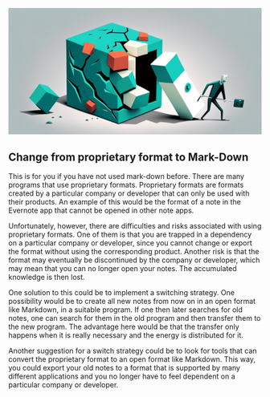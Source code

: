 ![The risks and limitations of proprietary formats](images/The_risks_and_limitations_of_proprietary_formats.png)
## Change from proprietary format to Mark-Down

This is for you if you have not used mark-down before. There are many programs that use proprietary formats. Proprietary formats are formats created by a particular company or developer that can only be used with their products. An example of this would be the format of a note in the Evernote app that cannot be opened in other note apps.

Unfortunately, however, there are difficulties and risks associated with using proprietary formats. One of them is that you are trapped in a dependency on a particular company or developer, since you cannot change or export the format without using the corresponding product. Another risk is that the format may eventually be discontinued by the company or developer, which may mean that you can no longer open your notes. The accumulated knowledge is then lost.

One solution to this could be to implement a switching strategy. One possibility would be to create all new notes from now on in an open format like Markdown, in a suitable program. If one then later searches for old notes, one can search for them in the old program and then transfer them to the new program. The advantage here would be that the transfer only happens when it is really necessary and the energy is distributed for it.

Another suggestion for a switch strategy could be to look for tools that can convert the proprietary format to an open format like Markdown. This way, you could export your old notes to a format that is supported by many different applications and you no longer have to feel dependent on a particular company or developer.
<script src="https://giscus.app/client.js"
        data-repo="cogneon/lernos-zettelkasten"
        data-repo-id="R_kgDOI5YY1w"
        data-category="Announcements"
        data-category-id="DIC_kwDOI5YY184CUTx3"
        data-mapping="pathname"
        data-strict="0"
        data-reactions-enabled="1"
        data-emit-metadata="0"
        data-input-position="bottom"
        data-theme="light"
        data-lang="en"
        crossorigin="anonymous"
        async>
</script>
